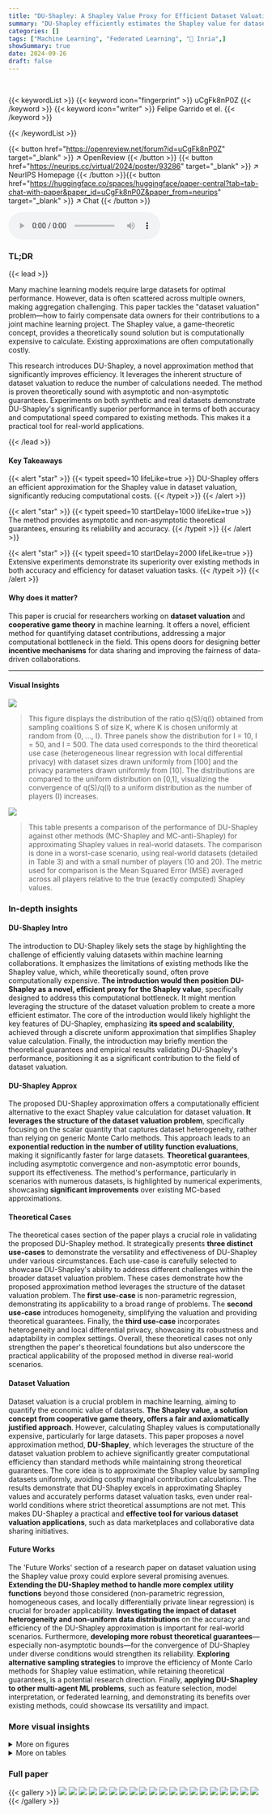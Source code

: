 ```yaml
---
title: "DU-Shapley: A Shapley Value Proxy for Efficient Dataset Valuation"
summary: "DU-Shapley efficiently estimates the Shapley value for dataset valuation, enabling fair compensation in collaborative machine learning by leveraging the problem's structure for faster computation."
categories: []
tags: ["Machine Learning", "Federated Learning", "🏢 Inria",]
showSummary: true
date: 2024-09-26
draft: false
---
```


<br>

{{< keywordList >}}
{{< keyword icon="fingerprint" >}} uCgFk8nP0Z {{< /keyword >}}
{{< keyword icon="writer" >}} Felipe Garrido et el. {{< /keyword >}}
 
{{< /keywordList >}}

{{< button href="https://openreview.net/forum?id=uCgFk8nP0Z" target="_blank" >}}
↗ OpenReview
{{< /button >}}
{{< button href="https://neurips.cc/virtual/2024/poster/93286" target="_blank" >}}
↗ NeurIPS Homepage
{{< /button >}}{{< button href="https://huggingface.co/spaces/huggingface/paper-central?tab=tab-chat-with-paper&paper_id=uCgFk8nP0Z&paper_from=neurips" target="_blank" >}}
↗ Chat
{{< /button >}}



<audio controls>
    <source src="https://ai-paper-reviewer.com/uCgFk8nP0Z/podcast.wav" type="audio/wav">
    Your browser does not support the audio element.
</audio>


### TL;DR


{{< lead >}}

Many machine learning models require large datasets for optimal performance. However, data is often scattered across multiple owners, making aggregation challenging.  This paper tackles the "dataset valuation" problem—how to fairly compensate data owners for their contributions to a joint machine learning project.  The Shapley value, a game-theoretic concept, provides a theoretically sound solution but is computationally expensive to calculate. Existing approximations are often computationally costly.

This research introduces DU-Shapley, a novel approximation method that significantly improves efficiency.  It leverages the inherent structure of dataset valuation to reduce the number of calculations needed. The method is proven theoretically sound with asymptotic and non-asymptotic guarantees.  Experiments on both synthetic and real datasets demonstrate DU-Shapley's significantly superior performance in terms of both accuracy and computational speed compared to existing methods.  This makes it a practical tool for real-world applications.

{{< /lead >}}


#### Key Takeaways

{{< alert "star" >}}
{{< typeit speed=10 lifeLike=true >}} DU-Shapley offers an efficient approximation for the Shapley value in dataset valuation, significantly reducing computational costs. {{< /typeit >}}
{{< /alert >}}

{{< alert "star" >}}
{{< typeit speed=10 startDelay=1000 lifeLike=true >}} The method provides asymptotic and non-asymptotic theoretical guarantees, ensuring its reliability and accuracy. {{< /typeit >}}
{{< /alert >}}

{{< alert "star" >}}
{{< typeit speed=10 startDelay=2000 lifeLike=true >}} Extensive experiments demonstrate its superiority over existing methods in both accuracy and efficiency for dataset valuation tasks. {{< /typeit >}}
{{< /alert >}}

#### Why does it matter?
This paper is crucial for researchers working on **dataset valuation** and **cooperative game theory** in machine learning.  It offers a novel, efficient method for quantifying dataset contributions, addressing a major computational bottleneck in the field. This opens doors for designing better **incentive mechanisms** for data sharing and improving the fairness of data-driven collaborations.

------
#### Visual Insights



![](https://ai-paper-reviewer.com/uCgFk8nP0Z/figures_5_1.jpg)

> This figure displays the distribution of the ratio q(S)/q(I) obtained from sampling coalitions S of size K, where K is chosen uniformly at random from {0, ..., I}.  Three panels show the distribution for I = 10, I = 50, and I = 500. The data used corresponds to the third theoretical use case (heterogeneous linear regression with local differential privacy) with dataset sizes drawn uniformly from [100] and the privacy parameters drawn uniformly from [10].  The distributions are compared to the uniform distribution on [0,1], visualizing the convergence of q(S)/q(I) to a uniform distribution as the number of players (I) increases.





![](https://ai-paper-reviewer.com/uCgFk8nP0Z/tables_8_1.jpg)

> This table presents a comparison of the performance of DU-Shapley against other methods (MC-Shapley and MC-anti-Shapley) for approximating Shapley values in real-world datasets.  The comparison is done in a worst-case scenario, using real-world datasets (detailed in Table 3) and with a small number of players (10 and 20). The metric used for comparison is the Mean Squared Error (MSE) averaged across all players relative to the true (exactly computed) Shapley values.





### In-depth insights


#### DU-Shapley Intro
The introduction to DU-Shapley likely sets the stage by highlighting the challenge of efficiently valuing datasets within machine learning collaborations. It emphasizes the limitations of existing methods like the Shapley value, which, while theoretically sound, often prove computationally expensive.  **The introduction would then position DU-Shapley as a novel, efficient proxy for the Shapley value**, specifically designed to address this computational bottleneck.  It might mention leveraging the structure of the dataset valuation problem to create a more efficient estimator. The core of the introduction would likely highlight the key features of DU-Shapley, emphasizing **its speed and scalability**, achieved through a discrete uniform approximation that simplifies Shapley value calculation.  Finally, the introduction may briefly mention the theoretical guarantees and empirical results validating DU-Shapley's performance, positioning it as a significant contribution to the field of dataset valuation.

#### DU-Shapley Approx
The proposed DU-Shapley approximation offers a computationally efficient alternative to the exact Shapley value calculation for dataset valuation.  **It leverages the structure of the dataset valuation problem**, specifically focusing on the scalar quantity that captures dataset heterogeneity, rather than relying on generic Monte Carlo methods.  This approach leads to an **exponential reduction in the number of utility function evaluations**, making it significantly faster for large datasets.  **Theoretical guarantees**, including asymptotic convergence and non-asymptotic error bounds, support its effectiveness.  The method's performance, particularly in scenarios with numerous datasets, is highlighted by numerical experiments, showcasing **significant improvements** over existing MC-based approximations.

#### Theoretical Cases
The theoretical cases section of the paper plays a crucial role in validating the proposed DU-Shapley method.  It strategically presents **three distinct use-cases** to demonstrate the versatility and effectiveness of DU-Shapley under various circumstances. Each use-case is carefully selected to showcase DU-Shapley's ability to address different challenges within the broader dataset valuation problem. These cases demonstrate how the proposed approximation method leverages the structure of the dataset valuation problem. The **first use-case** is non-parametric regression, demonstrating its applicability to a broad range of problems. The **second use-case** introduces homogeneity, simplifying the valuation and providing theoretical guarantees. Finally, the **third use-case** incorporates heterogeneity and local differential privacy, showcasing its robustness and adaptability in complex settings. Overall, these theoretical cases not only strengthen the paper's theoretical foundations but also underscore the practical applicability of the proposed method in diverse real-world scenarios.

#### Dataset Valuation
Dataset valuation is a crucial problem in machine learning, aiming to quantify the economic value of datasets.  **The Shapley value, a solution concept from cooperative game theory, offers a fair and axiomatically justified approach**. However, calculating Shapley values is computationally expensive, particularly for large datasets. This paper proposes a novel approximation method, **DU-Shapley**, which leverages the structure of the dataset valuation problem to achieve significantly greater computational efficiency than standard methods while maintaining strong theoretical guarantees.  The core idea is to approximate the Shapley value by sampling datasets uniformly, avoiding costly marginal contribution calculations. The results demonstrate that DU-Shapley excels in approximating Shapley values and accurately performs dataset valuation tasks, even under real-world conditions where strict theoretical assumptions are not met.  This makes DU-Shapley a practical and **effective tool for various dataset valuation applications**, such as data marketplaces and collaborative data sharing initiatives.

#### Future Works
The 'Future Works' section of a research paper on dataset valuation using the Shapley value proxy could explore several promising avenues.  **Extending the DU-Shapley method to handle more complex utility functions** beyond those considered (non-parametric regression, homogeneous cases, and locally differentially private linear regression) is crucial for broader applicability.  **Investigating the impact of dataset heterogeneity and non-uniform data distributions** on the accuracy and efficiency of the DU-Shapley approximation is important for real-world scenarios.  Furthermore, **developing more robust theoretical guarantees**—especially non-asymptotic bounds—for the convergence of DU-Shapley under diverse conditions would strengthen its reliability.  **Exploring alternative sampling strategies** to improve the efficiency of Monte Carlo methods for Shapley value estimation, while retaining theoretical guarantees, is a potential research direction. Finally, **applying DU-Shapley to other multi-agent ML problems**, such as feature selection, model interpretation, or federated learning, and demonstrating its benefits over existing methods, could showcase its versatility and impact.


### More visual insights

<details>
<summary>More on figures
</summary>


![](https://ai-paper-reviewer.com/uCgFk8nP0Z/figures_8_1.jpg)

> This figure compares the number of iterations needed by DataShapley and the Improved Group Testing-Based (IGTB) method to achieve the same accumulated bias as DU-Shapley.  The experiment is conducted under different settings: two error tolerances (δ = 0.01 and δ = 0.1), and three maximum dataset sizes (nmax = 10, 50, and 100). The results show that DU-Shapley requires significantly fewer iterations, highlighting its computational efficiency.


![](https://ai-paper-reviewer.com/uCgFk8nP0Z/figures_13_1.jpg)

> This figure shows the probability that the SVARM method achieves an error equal to or less than the bias of DU-Shapley, for different numbers of players and maximum dataset sizes (n_max).  The shaded area represents the 95% confidence interval.  It illustrates that as the number of players increases, the probability of SVARM matching DU-Shapley's bias also increases. However, even with a larger number of players, the probability is not guaranteed to reach 1.


![](https://ai-paper-reviewer.com/uCgFk8nP0Z/figures_14_1.jpg)

> This figure compares the performance of DU-Shapley against four Monte Carlo (MC) based Shapley value approximation methods (MC-Shapley, MC-anti-Shapley, Owen-Shapley, and Ortho-Shapley) on synthetic datasets.  The comparison is done across different sampling budgets relative to DU-Shapley's budget. Two scenarios are considered: one with low heterogeneity in data variance (σi/εi ~ U([0,10])), and another with high heterogeneity (σi/εi ~ U([0,100])). The results show that DU-Shapley consistently achieves lower mean squared error (MSE) than the MC methods, even when the MC methods are given significantly larger computational budgets.  The plots clearly demonstrate the superior efficiency and accuracy of the proposed DU-Shapley approach.


</details>




<details>
<summary>More on tables
</summary>


![](https://ai-paper-reviewer.com/uCgFk8nP0Z/tables_8_2.jpg)
> This table presents a comparison of the performance of DU-Shapley against other methods (MC-Shapley and MC-anti-Shapley) in approximating Shapley values for real-world datasets.  The 'worst-case' scenario involves a smaller number of players (10 and 20) than is ideal for DU-Shapley's asymptotic guarantees to fully take effect. The table reports the Mean Squared Error (MSE) averaged across all players, relative to the true Shapley value, showcasing DU-Shapley's competitiveness even under less-than-ideal conditions.

![](https://ai-paper-reviewer.com/uCgFk8nP0Z/tables_9_1.jpg)
> This table compares the performance of DU-Shapley against other methods (Random, LOO, DataShapley, and KNN-Shapley) for three dataset valuation problems: noisy label detection (NLD), dataset removal (DR), and dataset addition (DA).  The results are shown for two datasets, CIFAR10 and BBC, and for different noise levels (5% and 15%). The metrics used are F1-score (for NLD), testing accuracy (for DR and DA), with lower values indicating better performance for DR and DA.

![](https://ai-paper-reviewer.com/uCgFk8nP0Z/tables_9_2.jpg)
> This table compares the performance of DU-Shapley against other methods (Random, LOO, DataShapley, KNN-Shapley) for three dataset valuation problems: noisy label detection (NLD), dataset removal (DR), and dataset addition (DA) on two real-world datasets (BBC and IMDB).  The results show the performance metrics (F1-score for NLD, and testing accuracy for DR and DA) for different levels of noise (5% and 15%).  It demonstrates how DU-Shapley compares to existing approaches on real-world data, showing competitive results, even when assumptions made for theoretical guarantees in the main paper are not completely satisfied. 

![](https://ai-paper-reviewer.com/uCgFk8nP0Z/tables_14_1.jpg)
> This table lists the six real-world datasets used in Section 4.1 of the paper for evaluating the performance of the proposed DU-Shapley method and comparing it with other methods. For each dataset, the table provides the dataset size, the number of features (d), and the type of machine learning task (classification or regression).  These datasets represent a variety of problem types and sizes, allowing for a comprehensive evaluation of the algorithms.

</details>




### Full paper

{{< gallery >}}
<img src="https://ai-paper-reviewer.com/uCgFk8nP0Z/1.png" class="grid-w50 md:grid-w33 xl:grid-w25" />
<img src="https://ai-paper-reviewer.com/uCgFk8nP0Z/2.png" class="grid-w50 md:grid-w33 xl:grid-w25" />
<img src="https://ai-paper-reviewer.com/uCgFk8nP0Z/3.png" class="grid-w50 md:grid-w33 xl:grid-w25" />
<img src="https://ai-paper-reviewer.com/uCgFk8nP0Z/4.png" class="grid-w50 md:grid-w33 xl:grid-w25" />
<img src="https://ai-paper-reviewer.com/uCgFk8nP0Z/5.png" class="grid-w50 md:grid-w33 xl:grid-w25" />
<img src="https://ai-paper-reviewer.com/uCgFk8nP0Z/6.png" class="grid-w50 md:grid-w33 xl:grid-w25" />
<img src="https://ai-paper-reviewer.com/uCgFk8nP0Z/7.png" class="grid-w50 md:grid-w33 xl:grid-w25" />
<img src="https://ai-paper-reviewer.com/uCgFk8nP0Z/8.png" class="grid-w50 md:grid-w33 xl:grid-w25" />
<img src="https://ai-paper-reviewer.com/uCgFk8nP0Z/9.png" class="grid-w50 md:grid-w33 xl:grid-w25" />
<img src="https://ai-paper-reviewer.com/uCgFk8nP0Z/10.png" class="grid-w50 md:grid-w33 xl:grid-w25" />
<img src="https://ai-paper-reviewer.com/uCgFk8nP0Z/11.png" class="grid-w50 md:grid-w33 xl:grid-w25" />
<img src="https://ai-paper-reviewer.com/uCgFk8nP0Z/12.png" class="grid-w50 md:grid-w33 xl:grid-w25" />
<img src="https://ai-paper-reviewer.com/uCgFk8nP0Z/13.png" class="grid-w50 md:grid-w33 xl:grid-w25" />
<img src="https://ai-paper-reviewer.com/uCgFk8nP0Z/14.png" class="grid-w50 md:grid-w33 xl:grid-w25" />
<img src="https://ai-paper-reviewer.com/uCgFk8nP0Z/15.png" class="grid-w50 md:grid-w33 xl:grid-w25" />
<img src="https://ai-paper-reviewer.com/uCgFk8nP0Z/16.png" class="grid-w50 md:grid-w33 xl:grid-w25" />
<img src="https://ai-paper-reviewer.com/uCgFk8nP0Z/17.png" class="grid-w50 md:grid-w33 xl:grid-w25" />
<img src="https://ai-paper-reviewer.com/uCgFk8nP0Z/18.png" class="grid-w50 md:grid-w33 xl:grid-w25" />
<img src="https://ai-paper-reviewer.com/uCgFk8nP0Z/19.png" class="grid-w50 md:grid-w33 xl:grid-w25" />
<img src="https://ai-paper-reviewer.com/uCgFk8nP0Z/20.png" class="grid-w50 md:grid-w33 xl:grid-w25" />
{{< /gallery >}}